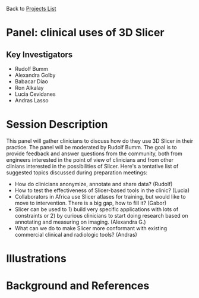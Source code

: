 Back to [Projects List](../../README.md#ProjectsList)

# Panel: clinical uses of 3D Slicer

## Key Investigators

- Rudolf Bumm
- Alexandra Golby
- Babacar Diao
- Ron Alkalay
- Lucia Cevidanes
- Andras Lasso

# Session Description

This panel will gather clinicians to discuss how do they use 3D Slicer in their practice. The panel will be moderated by Rudolf Bumm. The goal is to provide feedback and answer questions from the community, both from engineers interested in the point of view of clinicians and from other clinians interested in the possibilities of Slicer. Here's a tentative list of suggested topics discussed during preparation meetings:
- How do clinicians anonymize, annotate and share data? (Rudolf)
- How to test the effectiveness of Slicer-based tools in the clinic? (Lucia)
- Collaborators in Africa use Slicer atlases for training, but would like to move to intervention. There is a big gap, how to fill it? (Gabor)
- Slicer can be used to 1) build very specific applications with lots of constraints or 2) by curious clinicians to start doing research based on annotating and measuring on imaging. (Alexandra G.)
- What can we do to make Slicer more conformant with existing commercial clinical and radiologic tools? (Andras)

# Illustrations

<!-- Add pictures and links to videos that demonstrate what has been accomplished.
![Description of picture](Example2.jpg)
![Some more images](Example2.jpg)
-->

# Background and References

<!-- If you developed any software, include link to the source code repository. If possible, also add links to sample data, and to any relevant publications. -->
